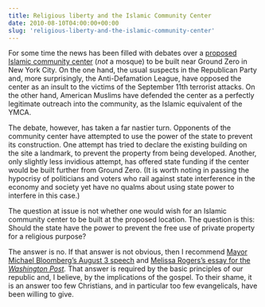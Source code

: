```yaml
---
title: Religious liberty and the Islamic Community Center
date: 2010-08-10T04:00:00+00:00
slug: 'religious-liberty-and-the-islamic-community-center'
---
```


For some time the news has been filled with debates over a [proposed Islamic community center][1] (_not_ a mosque) to be built near Ground Zero in New York City. On the one hand, the usual suspects in the Republican Party and, more surprisingly, the Anti-Defamation League, have opposed the center as an insult to the victims of the September 11th terrorist attacks. On the other hand, American Muslims have defended the center as a perfectly legitimate outreach into the community, as the Islamic equivalent of the YMCA.

The debate, however, has taken a far nastier turn. Opponents of the community center have attempted to use the power of the state to prevent its construction. One attempt has tried to declare the existing building on the site a landmark, to prevent the property from being developed. Another, only slightly less invidious attempt, has offered state funding if the center would be built further from Ground Zero. (It is worth noting in passing the hypocrisy of politicians and voters who rail against state interference in the economy and society yet have no qualms about using state power to interfere in this case.)

The question at issue is not whether one would wish for an Islamic community center to be built at the proposed location. The question is this: Should the state have the power to prevent the free use of private property for a religious purpose?

The answer is no. If that answer is not obvious, then I recommend [Mayor Michael Bloomberg’s August 3 speech][2] and [Melissa Rogers’s essay for the _Washington Post_][3]_._ That answer is required by the basic principles of our republic and, I believe, by the implications of the gospel. To their shame, it is an answer too few Christians, and in particular too few evangelicals, have been willing to give.

 [1]: http://www.religiondispatches.org/archive/politics/3079/no_space_for_american_islam/
 [2]: http://www.america.gov/st/texttrans-english/2010/August/20100809155711su0.3215143.html
 [3]: http://newsweek.washingtonpost.com/onfaith/eboo_patel/2010/08/gods_plan_americas_promise.html
